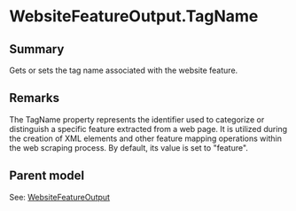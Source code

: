 # WebsiteFeatureOutput.TagName

## Summary

Gets or sets the tag name associated with the website feature.

## Remarks

The TagName property represents the identifier used to categorize or distinguish
a specific feature extracted from a web page. It is utilized during the creation of XML
elements and other feature mapping operations within the web scraping process.
By default, its value is set to "feature".

## Parent model

See: [WebsiteFeatureOutput](WebsiteFeatureOutput.md)